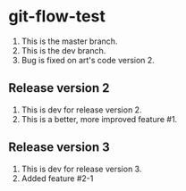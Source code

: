 # git-flow-test

1. This is the master branch.
2. This is the dev branch.
3. Bug is fixed on art's code version 2.

## Release version 2

1. This is dev for release version 2.
2. This is a better, more improved feature #1.

## Release version 3

1. This is dev for release version 3.
2. Added feature #2-1
